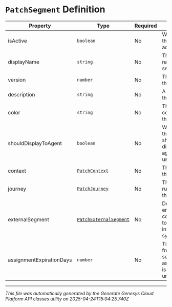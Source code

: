 # `PatchSegment` Definition

| Property | Type | Required | Description |
|----------|------|----------|-------------|
| isActive | `boolean` | No | Whether or not the segment is active. |
| displayName | `string` | No | The display name of the segment. |
| version | `number` | No | The version of the segment. |
| description | `string` | No | A description of the segment. |
| color | `string` | No | The hexadecimal color value of the segment. |
| shouldDisplayToAgent | `boolean` | No | Whether or not the segment should be displayed to agent/supervisor users. |
| context | [`PatchContext`](patchcontext-definition.md) | No | The context of the segment. |
| journey | [`PatchJourney`](patchjourney-definition.md) | No | The pattern of rules defining the segment. |
| externalSegment | [`PatchExternalSegment`](patchexternalsegment-definition.md) | No | Details of an entity corresponding to this segment in an external system. |
| assignmentExpirationDays | `number` | No | Time, in days, from when the segment is assigned until it is automatically unassigned. |

---

*This file was automatically generated by the Generate Genesys Cloud Platform API classes utility on 2025-04-24T15:04:25.740Z*